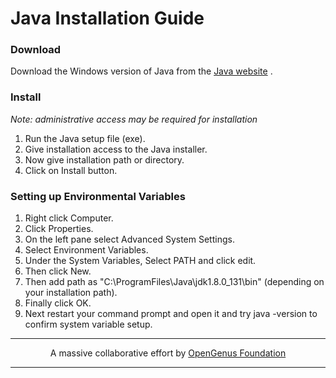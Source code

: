 # Java Installation Guide
### Download
Download the Windows version of Java from the [Java website](https://www.java.com/en/download/) .

### Install
*Note: administrative access may be required for installation*

1. Run the Java setup file (exe).
2. Give installation access to the Java installer.
3. Now give installation path or directory.
4. Click on Install button.

### Setting up Environmental Variables

1. Right click Computer.
2. Click Properties.
3. On the left pane select Advanced System Settings.
4. Select Environment Variables.
5. Under the System Variables, Select PATH and click edit.
6. Then click New.
7. Then add path as "C:\ProgramFiles\Java\jdk1.8.0_131\bin" (depending on your installation path).
8. Finally click OK.
9. Next restart your command prompt and open it and try java -version to confirm system variable setup.



---

<p align="center">
	A massive collaborative effort by <a href="https://github.com/OpenGenus/cosmos">OpenGenus Foundation</a> 
</p>

---
